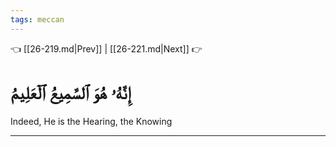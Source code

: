 ```yaml
---
tags: meccan
---
```


👈 [[26-219.md|Prev]] | [[26-221.md|Next]] 👉

# إِنَّهُۥ هُوَ ٱلسَّمِيعُ ٱلۡعَلِيمُ

Indeed, He is the Hearing, the Knowing

---

